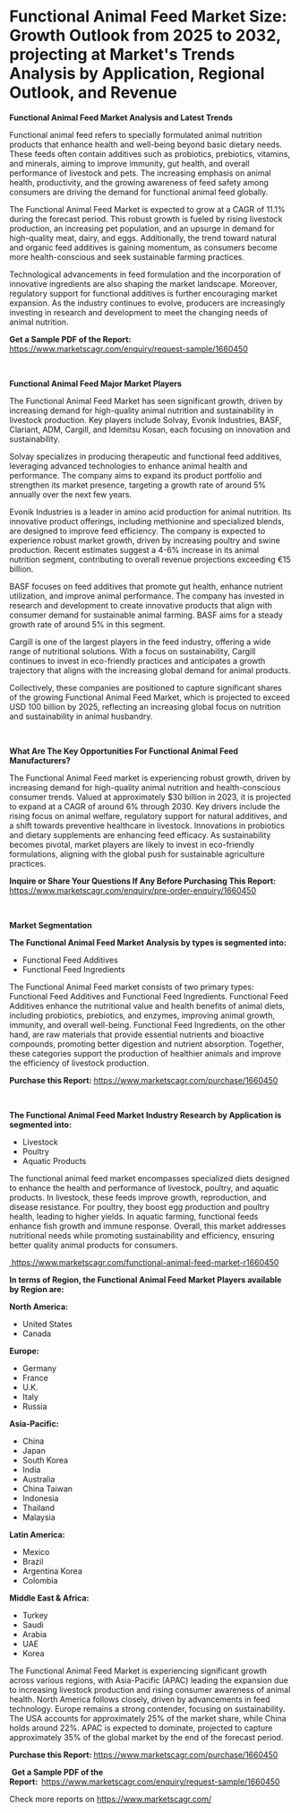<p><h1>Functional Animal Feed Market Size: Growth Outlook from 2025 to 2032, projecting at Market's Trends Analysis by Application, Regional Outlook, and Revenue</h1></p><p><strong>Functional Animal Feed Market Analysis and Latest Trends</strong></p>
<p><p>Functional animal feed refers to specially formulated animal nutrition products that enhance health and well-being beyond basic dietary needs. These feeds often contain additives such as probiotics, prebiotics, vitamins, and minerals, aiming to improve immunity, gut health, and overall performance of livestock and pets. The increasing emphasis on animal health, productivity, and the growing awareness of feed safety among consumers are driving the demand for functional animal feed globally.</p><p>The Functional Animal Feed Market is expected to grow at a CAGR of 11.1% during the forecast period. This robust growth is fueled by rising livestock production, an increasing pet population, and an upsurge in demand for high-quality meat, dairy, and eggs. Additionally, the trend toward natural and organic feed additives is gaining momentum, as consumers become more health-conscious and seek sustainable farming practices. </p><p>Technological advancements in feed formulation and the incorporation of innovative ingredients are also shaping the market landscape. Moreover, regulatory support for functional additives is further encouraging market expansion. As the industry continues to evolve, producers are increasingly investing in research and development to meet the changing needs of animal nutrition.</p></p>
<p><strong>Get a Sample PDF of the Report:&nbsp;</strong> <a href="https://www.marketscagr.com/enquiry/request-sample/1660450?utm_campaign=1869&utm_medium=2&utm_source=Github&utm_content=ia&utm_term=17012025&utm_id=functional-animal-feed">https://www.marketscagr.com/enquiry/request-sample/1660450</a></p>
<p>&nbsp;</p>
<p><strong>Functional Animal Feed Major Market Players</strong></p>
<p><p>The Functional Animal Feed Market has seen significant growth, driven by increasing demand for high-quality animal nutrition and sustainability in livestock production. Key players include Solvay, Evonik Industries, BASF, Clariant, ADM, Cargill, and Idemitsu Kosan, each focusing on innovation and sustainability.</p><p>Solvay specializes in producing therapeutic and functional feed additives, leveraging advanced technologies to enhance animal health and performance. The company aims to expand its product portfolio and strengthen its market presence, targeting a growth rate of around 5% annually over the next few years.</p><p>Evonik Industries is a leader in amino acid production for animal nutrition. Its innovative product offerings, including methionine and specialized blends, are designed to improve feed efficiency. The company is expected to experience robust market growth, driven by increasing poultry and swine production. Recent estimates suggest a 4-6% increase in its animal nutrition segment, contributing to overall revenue projections exceeding €15 billion.</p><p>BASF focuses on feed additives that promote gut health, enhance nutrient utilization, and improve animal performance. The company has invested in research and development to create innovative products that align with consumer demand for sustainable animal farming. BASF aims for a steady growth rate of around 5% in this segment.</p><p>Cargill is one of the largest players in the feed industry, offering a wide range of nutritional solutions. With a focus on sustainability, Cargill continues to invest in eco-friendly practices and anticipates a growth trajectory that aligns with the increasing global demand for animal products.</p><p>Collectively, these companies are positioned to capture significant shares of the growing Functional Animal Feed Market, which is projected to exceed USD 100 billion by 2025, reflecting an increasing global focus on nutrition and sustainability in animal husbandry.</p></p>
<p>&nbsp;</p>
<p><strong>What Are The Key Opportunities For Functional Animal Feed Manufacturers?</strong></p>
<p><p>The Functional Animal Feed market is experiencing robust growth, driven by increasing demand for high-quality animal nutrition and health-conscious consumer trends. Valued at approximately $30 billion in 2023, it is projected to expand at a CAGR of around 6% through 2030. Key drivers include the rising focus on animal welfare, regulatory support for natural additives, and a shift towards preventive healthcare in livestock. Innovations in probiotics and dietary supplements are enhancing feed efficacy. As sustainability becomes pivotal, market players are likely to invest in eco-friendly formulations, aligning with the global push for sustainable agriculture practices.</p></p>
<p><strong>Inquire or Share Your Questions If Any Before Purchasing This Report:</strong> <a href="https://www.marketscagr.com/enquiry/pre-order-enquiry/1660450?utm_campaign=1869&utm_medium=2&utm_source=Github&utm_content=ia&utm_term=17012025&utm_id=functional-animal-feed">https://www.marketscagr.com/enquiry/pre-order-enquiry/1660450</a></p>
<p>&nbsp;</p>
<p><strong>Market Segmentation</strong></p>
<p><strong>The Functional Animal Feed Market Analysis by types is segmented into:</strong></p>
<p><ul><li>Functional Feed Additives</li><li>Functional Feed Ingredients</li></ul></p>
<p><p>The Functional Animal Feed market consists of two primary types: Functional Feed Additives and Functional Feed Ingredients. Functional Feed Additives enhance the nutritional value and health benefits of animal diets, including probiotics, prebiotics, and enzymes, improving animal growth, immunity, and overall well-being. Functional Feed Ingredients, on the other hand, are raw materials that provide essential nutrients and bioactive compounds, promoting better digestion and nutrient absorption. Together, these categories support the production of healthier animals and improve the efficiency of livestock production.</p></p>
<p><strong>Purchase this Report:&nbsp;</strong><a href="https://www.marketscagr.com/purchase/1660450?utm_campaign=1869&utm_medium=2&utm_source=Github&utm_content=ia&utm_term=17012025&utm_id=functional-animal-feed">https://www.marketscagr.com/purchase/1660450</a></p>
<p>&nbsp;</p>
<p><strong>The Functional Animal Feed Market Industry Research by Application is segmented into:</strong></p>
<p><ul><li>Livestock</li><li>Poultry</li><li>Aquatic Products</li></ul></p>
<p><p>The functional animal feed market encompasses specialized diets designed to enhance the health and performance of livestock, poultry, and aquatic products. In livestock, these feeds improve growth, reproduction, and disease resistance. For poultry, they boost egg production and poultry health, leading to higher yields. In aquatic farming, functional feeds enhance fish growth and immune response. Overall, this market addresses nutritional needs while promoting sustainability and efficiency, ensuring better quality animal products for consumers.</p></p>
<p><a href="https://www.marketscagr.com/functional-animal-feed-market-r1660450?utm_campaign=1869&utm_medium=2&utm_source=Github&utm_content=ia&utm_term=17012025&utm_id=functional-animal-feed">&nbsp;https://www.marketscagr.com/functional-animal-feed-market-r1660450</a></p>
<p><strong>In terms of Region, the Functional Animal Feed Market Players available by Region are:</strong></p>
<p>
    <p> <strong> North America: </strong>
        <ul>
            <li>United States</li>
            <li>Canada</li>
        </ul>
        </p> 
    <p> <strong> Europe: </strong>
        <ul>
            <li>Germany</li>
            <li>France</li>
            <li>U.K.</li>
            <li>Italy</li>
            <li>Russia</li>
        </ul>
        </p> 
    <p> <strong> Asia-Pacific: </strong>
        <ul>
            <li>China</li>
            <li>Japan</li>
            <li>South Korea</li>
            <li>India</li>
            <li>Australia</li>
            <li>China Taiwan</li>
            <li>Indonesia</li>
            <li>Thailand</li>
            <li>Malaysia</li>
        </ul>
        </p> 
    <p> <strong> Latin America: </strong>
        <ul>
            <li>Mexico</li>
            <li>Brazil</li>
            <li>Argentina Korea</li>
            <li>Colombia</li>
        </ul>
        </p> 
    <p> <strong> Middle East & Africa: </strong>
        <ul>
            <li>Turkey</li>
            <li>Saudi</li>
            <li>Arabia</li>
            <li>UAE</li>
            <li>Korea</li>
        </ul>
    </p>
    </p>
<p><p>The Functional Animal Feed Market is experiencing significant growth across various regions, with Asia-Pacific (APAC) leading the expansion due to increasing livestock production and rising consumer awareness of animal health. North America follows closely, driven by advancements in feed technology. Europe remains a strong contender, focusing on sustainability. The USA accounts for approximately 25% of the market share, while China holds around 22%. APAC is expected to dominate, projected to capture approximately 35% of the global market by the end of the forecast period.</p></p>
<p><strong>Purchase this Report: </strong><a href="https://www.marketscagr.com/purchase/1660450?utm_campaign=1869&utm_medium=2&utm_source=Github&utm_content=ia&utm_term=17012025&utm_id=functional-animal-feed">https://www.marketscagr.com/purchase/1660450</a></p>
<p>&nbsp;<strong>Get a Sample PDF of the Report:&nbsp;&nbsp;</strong><a href="https://www.marketscagr.com/enquiry/request-sample/1660450?utm_campaign=1869&utm_medium=2&utm_source=Github&utm_content=ia&utm_term=17012025&utm_id=functional-animal-feed">https://www.marketscagr.com/enquiry/request-sample/1660450</a></p>
<p><strong></strong></p>
<p>Check more reports on <a href="https://www.marketscagr.com/?utm_campaign=1869&utm_medium=2&utm_source=Github&utm_content=ia&utm_term=17012025&utm_id=functional-animal-feed">https://www.marketscagr.com/</a></p>
